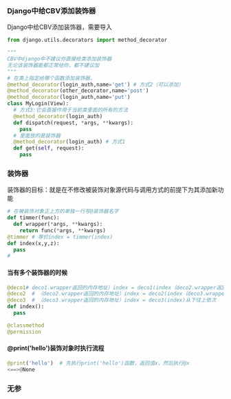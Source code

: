 ### Django中给CBV添加装饰器

Django中给CBV添加装饰器，需要导入

```python
from django.utils.decorators import method_decorator

"""
CBV中django中不建议你直接给类添加装饰器
无论该装饰器能都正常给你，都不建议加
"""
# 在类上指定给哪个函数添加装饰器，
@method_decorator(login_auth,name='get') # 方式2（可以添加）
@method_decorator(other_decorator,name='post')
@method_decorator(login_auth,name='put')
class MyLogin(View):
  # 方式3:它会直接作用于当前类里面的所有的方法
  @method_decorator(login_auth)  
  def dispatch(request, *args, **kwargs):
    pass
  # 里面放的是装饰器
  @method_decorator(login_auth) # 方式1
  def get(self, request):
    pass
```

### 装饰器

​	装饰器的目标：就是在不修改被装饰对象源代码与调用方式的前提下为其添加新功能

```python
# 在被装饰对象正上方的单独一行写@装饰器名字
def timmer(func):
  def wrapper(*args, **kwargs):
    return func(*args, **kwargs)
@timmer # 等价index = timmer(index)
def index(x,y,z):
  pass
# 
```

#### 当有多个装饰器的时候

```python
@deco1# deco1.wrapper返回的内存地址）index = deco1(index（deco2.wrapper返回的内存地址）)
@deco2  # （deco2.wrapper返回的内存地址）index = deco2(index（deco3.wrapper返回的内存地址）)
@deco3  # （deco3.wrapper返回的内存地址）index = deco3(index)从下往上依次
def index():
  pass

@classmethod
@permission
```

#### @print('hello')装饰对象时执行流程

```python
@print('hello')  # 先执行print('hello')函数，返回值x，然后执行@x
<==>@None  
```

### 无参